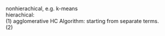 nonhierachical, e.g. k-means 
<br>
hierachical: 
<br>(1) agglomerative HC Algorithm: starting from separate terms.
<br>(2) 
